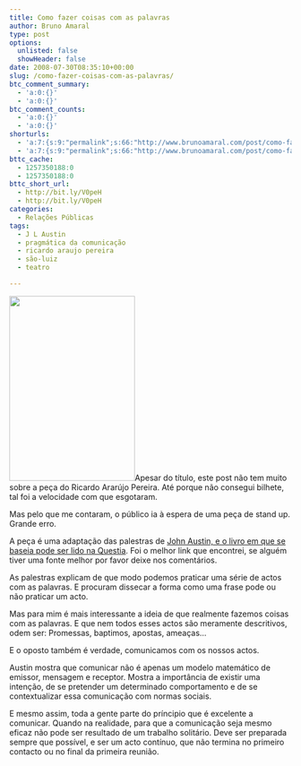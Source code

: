 ```yaml
---
title: Como fazer coisas com as palavras
author: Bruno Amaral
type: post
options:
  unlisted: false
  showHeader: false
date: 2008-07-30T08:35:10+00:00
slug: /como-fazer-coisas-com-as-palavras/
btc_comment_summary:
  - 'a:0:{}'
  - 'a:0:{}'
btc_comment_counts:
  - 'a:0:{}'
  - 'a:0:{}'
shorturls:
  - 'a:7:{s:9:"permalink";s:66:"http://www.brunoamaral.com/post/como-fazer-coisas-com-as-palavras/";s:7:"tinyurl";s:25:"http://tinyurl.com/crzzpq";s:4:"isgd";s:17:"http://is.gd/pJVI";s:5:"bitly";s:19:"http://bit.ly/bmyCu";s:5:"snipr";s:22:"http://snipr.com/evvkh";s:5:"snurl";s:22:"http://snurl.com/evvkh";s:7:"snipurl";s:24:"http://snipurl.com/evvkh";}'
  - 'a:7:{s:9:"permalink";s:66:"http://www.brunoamaral.com/post/como-fazer-coisas-com-as-palavras/";s:7:"tinyurl";s:25:"http://tinyurl.com/crzzpq";s:4:"isgd";s:17:"http://is.gd/pJVI";s:5:"bitly";s:19:"http://bit.ly/bmyCu";s:5:"snipr";s:22:"http://snipr.com/evvkh";s:5:"snurl";s:22:"http://snurl.com/evvkh";s:7:"snipurl";s:24:"http://snipurl.com/evvkh";}'
bttc_cache:
  - 1257350188:0
  - 1257350188:0
bttc_short_url:
  - http://bit.ly/V0peH
  - http://bit.ly/V0peH
categories:
  - Relações Públicas
tags:
  - J L Austin
  - pragmática da comunicação
  - ricardo araujo pereira
  - são-luiz
  - teatro

---
```

[<img class="alignright size-full wp-image-797" title="ricardo-araujo-pereira-como-fazer-coisas-com-as-palavras-jl-austin" src="/wp-content/uploads/2008/07/ricardo-araujo-pereira-como-fazer-coisas-com-as-palavras-jl-austin1.jpg" alt="" width="224" height="330" srcset="/wp-content/uploads/2008/07/ricardo-araujo-pereira-como-fazer-coisas-com-as-palavras-jl-austin1.jpg 401w, /wp-content/uploads/2008/07/ricardo-araujo-pereira-como-fazer-coisas-com-as-palavras-jl-austin1-203x300.jpg 203w" sizes="(max-width: 224px) 100vw, 224px" />][1]Apesar do título, este post não tem muito sobre a peça do Ricardo Ararújo Pereira. Até porque não consegui bilhete, tal foi a velocidade com que esgotaram.

Mas pelo que me contaram, o público ia à espera de uma peça de stand up. Grande erro.

A peça é uma adaptação das palestras de [John Austin, e o livro em que se baseia pode ser lido na Questia][2]. Foi o melhor link que encontrei, se alguém tiver uma fonte melhor por favor deixe nos comentários.

As palestras explicam de que modo podemos praticar uma série de actos com as palavras. E procuram dissecar a forma como uma frase pode ou não praticar um acto.

Mas para mim é mais interessante a ideia de que realmente fazemos coisas com as palavras. E que nem todos esses actos são meramente descritivos, odem ser: Promessas, baptimos, apostas, ameaças&#8230;

E o oposto também é verdade, comunicamos com os nossos actos.

Austin mostra que comunicar não é apenas um modelo matemático de emissor, mensagem e receptor. Mostra a importância de existir uma intenção, de se pretender um determinado comportamento e de se contextualizar essa comunicação com normas sociais.

E mesmo assim, toda a gente parte do príncipio que é excelente a comunicar. Quando na realidade, para que a comunicação seja mesmo eficaz não pode ser resultado de um trabalho solitário. Deve ser preparada sempre que possível, e ser um acto contínuo, que não termina no primeiro contacto ou no final da primeira reunião.

 [1]: http://www.teatrosaoluiz.egeac.pt/PortalModules%5CEventsProgrammingModule%5CUploaded_PDFs%5Ctexto_site_20080617132954.pdf
 [2]: http://www.questia.com/PM.qst?a=o&d=649296